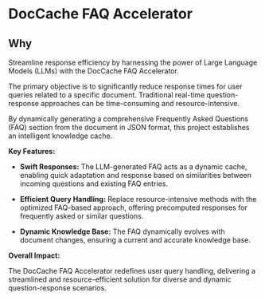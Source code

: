 # DocCache FAQ Accelerator

## Why

Streamline response efficiency by harnessing the power of Large Language Models (LLMs) with the DocCache FAQ Accelerator. 

The primary objective is to significantly reduce response times for user queries related to a specific document. Traditional real-time question-response approaches can be time-consuming and resource-intensive.

By dynamically generating a comprehensive Frequently Asked Questions (FAQ) section from the document in JSON format, this project establishes an intelligent knowledge cache.

**Key Features:**

- **Swift Responses:** The LLM-generated FAQ acts as a dynamic cache, enabling quick adaptation and response based on similarities between incoming questions and existing FAQ entries.
  
- **Efficient Query Handling:** Replace resource-intensive methods with the optimized FAQ-based approach, offering precomputed responses for frequently asked or similar questions.

- **Dynamic Knowledge Base:** The FAQ dynamically evolves with document changes, ensuring a current and accurate knowledge base.

**Overall Impact:**

The DocCache FAQ Accelerator redefines user query handling, delivering a streamlined and resource-efficient solution for diverse and dynamic question-response scenarios.
